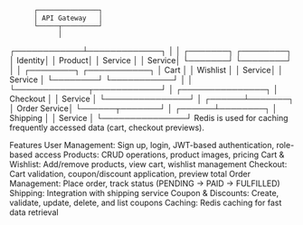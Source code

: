           ┌───────────────┐
          │ API Gateway   │
          └─────┬─────────┘
                │
   ┌────────────┴─────────────┐
   │                          │
┌───────┐                 ┌────────┐
│ Identity│                 │ Product│
│ Service │                 │ Service│
└───────┘                 └────────┘
   │                          │
┌────────┐                 ┌───────────┐
│ Cart   │                 │ Wishlist  │
│ Service│                 │ Service   │
└────────┘                 └───────────┘
   │                          │
   └─────────────┬────────────┘
                 │
            ┌───────────────┐
            │ Checkout      │
            │ Service       │
            └───────────────┘
                 │
          ┌──────┴───────┐
          │ Order Service│
          └──────┬───────┘
                 │
          ┌──────┴────────┐
          │ Shipping      │
          │ Service       │
          └───────────────┘
Redis is used for caching frequently accessed data (cart, checkout previews).

Features
User Management: Sign up, login, JWT-based authentication, role-based access
Products: CRUD operations, product images, pricing
Cart & Wishlist: Add/remove products, view cart, wishlist management
Checkout: Cart validation, coupon/discount application, preview total
Order Management: Place order, track status (PENDING → PAID → FULFILLED)
Shipping: Integration with shipping service
Coupon & Discounts: Create, validate, update, delete, and list coupons
Caching: Redis caching for fast data retrieval


